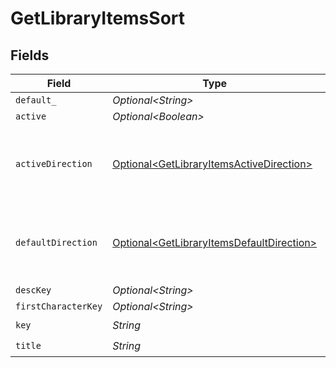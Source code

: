 # GetLibraryItemsSort


## Fields

| Field                                                                                                    | Type                                                                                                     | Required                                                                                                 | Description                                                                                              | Example                                                                                                  |
| -------------------------------------------------------------------------------------------------------- | -------------------------------------------------------------------------------------------------------- | -------------------------------------------------------------------------------------------------------- | -------------------------------------------------------------------------------------------------------- | -------------------------------------------------------------------------------------------------------- |
| `default_`                                                                                               | *Optional\<String>*                                                                                      | :heavy_minus_sign:                                                                                       | N/A                                                                                                      | asc                                                                                                      |
| `active`                                                                                                 | *Optional\<Boolean>*                                                                                     | :heavy_minus_sign:                                                                                       | N/A                                                                                                      | false                                                                                                    |
| `activeDirection`                                                                                        | [Optional\<GetLibraryItemsActiveDirection>](../../models/operations/GetLibraryItemsActiveDirection.md)   | :heavy_minus_sign:                                                                                       | The direction of the sort. Can be either `asc` or `desc`.<br/>                                           | asc                                                                                                      |
| `defaultDirection`                                                                                       | [Optional\<GetLibraryItemsDefaultDirection>](../../models/operations/GetLibraryItemsDefaultDirection.md) | :heavy_minus_sign:                                                                                       | The direction of the sort. Can be either `asc` or `desc`.<br/>                                           | asc                                                                                                      |
| `descKey`                                                                                                | *Optional\<String>*                                                                                      | :heavy_minus_sign:                                                                                       | N/A                                                                                                      | titleSort:desc                                                                                           |
| `firstCharacterKey`                                                                                      | *Optional\<String>*                                                                                      | :heavy_minus_sign:                                                                                       | N/A                                                                                                      | /library/sections/2/firstCharacter                                                                       |
| `key`                                                                                                    | *String*                                                                                                 | :heavy_check_mark:                                                                                       | N/A                                                                                                      | titleSort                                                                                                |
| `title`                                                                                                  | *String*                                                                                                 | :heavy_check_mark:                                                                                       | N/A                                                                                                      | Title                                                                                                    |